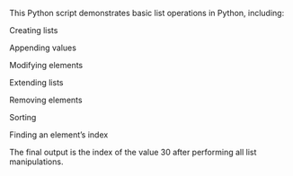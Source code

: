 This Python script demonstrates basic list operations in Python, including:

Creating lists

Appending values

Modifying elements

Extending lists

Removing elements

Sorting

Finding an element’s index

The final output is the index of the value 30 after performing all list manipulations.

